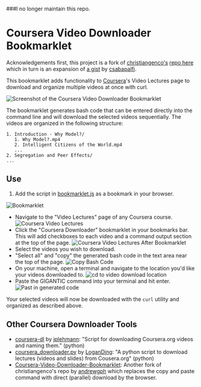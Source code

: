 ###I no longer maintain this repo.

# Coursera Video Downloader Bookmarklet

Acknowledgements first, this project is a fork of [christiangenco's](https://github.com/christiangenco) [repo here](https://github.com/christiangenco/Coursera-Video-Downloader-Bookmarklet) which in turn is an expansion of [a gist](https://gist.github.com/1989008) by [csabapalfi](https://gist.github.com/csabapalfi).

This bookmarklet adds functionality to [Coursera](http://coursera.org)'s Video Lectures page to download and organize multiple videos at once with curl.

 ![Screenshot of the Coursera Video Downloader Bookmarklet](https://github.com/shivanker/Coursera-Video-Downloader-Bookmarklet/raw/master/screenshots/coursera_videos_after_bookmarklet.png)

The bookmarklet generates bash code that can be entered directly into the command line and will download the selected videos sequentially. The videos are organized in the following structure:

    1. Introduction - Why Model?/
       1. Why Model?.mp4
       2. Intelligent Citizens of the World.mp4
       ...
    2. Segregation and Peer Effects/
    ...

## Use

1. <a name="step2"></a>Add the script in [bookmarklet.js](https://raw.github.com/shivanker/Coursera-Video-Downloader-Bookmarklet/master/bookmarklet.js) as a bookmark in your browser.

  ![Bookmarklet](https://github.com/shivanker/Coursera-Video-Downloader-Bookmarklet/raw/master/screenshots/bookmarklet.png)
* Navigate to the "Video Lectures" page of any Coursera course.
  ![Coursera Video Lectures](https://github.com/shivanker/Coursera-Video-Downloader-Bookmarklet/raw/master/screenshots/coursera_videos_page.png)
* Click the "Coursera Downloader" bookmarklet in your bookmarks bar. This will add checkboxes to each video and a command output section at the top of the page.
  ![Coursera Video Lectures After Bookmarklet](https://github.com/shivanker/Coursera-Video-Downloader-Bookmarklet/raw/master/screenshots/coursera_videos_after_bookmarklet.png)
* <a name="select_all"></a> Select the videos you wish to download.
* "Select all" and "copy" the generated bash code in the text area near the top of the page.
  ![Copy Bash Code](https://github.com/shivanker/Coursera-Video-Downloader-Bookmarklet/raw/master/screenshots/copy_code.png)
* On your machine, open a terminal and navigate to the location you'd like your videos downloaded to.
  ![cd to video download location](https://github.com/shivanker/Coursera-Video-Downloader-Bookmarklet/raw/master/screenshots/cd_to_folder.png)
* Paste the GIGANTIC command into your terminal and hit enter.
  ![Past in generated code](https://github.com/shivanker/Coursera-Video-Downloader-Bookmarklet/raw/master/screenshots/terminal.png)

Your selected videos will now be downloaded with the `curl` utility and organized as described above.

## Other Coursera Downloader Tools

* [coursera-dl](https://github.com/jplehmann/coursera) by [jplehmann](https://github.com/jplehmann): "Script for downloading Coursera.org videos and naming them." (python)
* [coursera_downloader.py](https://github.com/LoganDing/Coursera.org-Downloader) by [LoganDing](https://github.com/LoganDing/): "A python script to download lectures (videos and slides) from Cousera.org" (python)
* [Coursera-Video-Downloader-Bookmarklet](https://github.com/andrewgph/Coursera-Video-Downloader-Bookmarklet): Another fork of christiangenco's repo by [andrewgph](https://github.com/andrewgph) which replaces the copy and paste command with direct (parallel) download by the browser.
